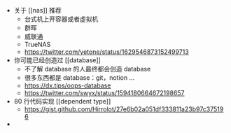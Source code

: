- 关于 [[nas]] 推荐
	- 台式机上开容器或者虚拟机
	- 群晖
	- 威联通
	- TrueNAS
	- https://twitter.com/yetone/status/1629546873152499713
- 你可能已经创造过 [[database]]
	- 不了解 database 的人最终都会创造 database
	- 很多东西都是 database：git，notion ...
	- https://dx.tips/oops-database
	- https://twitter.com/swyx/status/1594180664672198657
- 80 行代码实现 [[dependent type]]
	- https://gist.github.com/Hirrolot/27e6b02a051df333811a23b97c375196
-